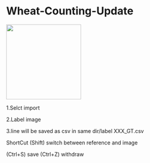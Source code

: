 # Wheat-Counting-Update

<img src="https://github.com/px39n/LabelWheat_points/blob/master/op.gif?raw=true" height="200" />

1.Selct import

2.Label image

3.line will be saved as csv in same dir/label XXX_GT.csv



ShortCut
(Shift) switch between reference and image

(Ctrl+S) save
(Ctrl+Z) withdraw